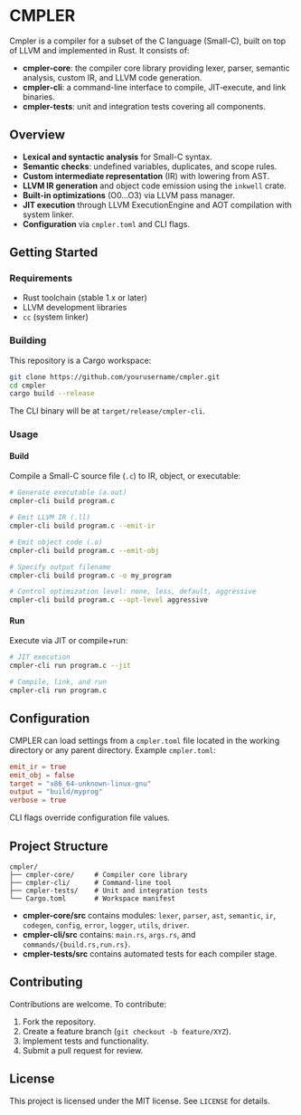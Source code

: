 # CMPLER

Cmpler is a compiler for a subset of the C language (Small-C), built on top of LLVM and implemented in Rust. It consists of:

* **cmpler-core**: the compiler core library providing lexer, parser, semantic analysis, custom IR, and LLVM code generation.
* **cmpler-cli**: a command-line interface to compile, JIT‑execute, and link binaries.
* **cmpler-tests**: unit and integration tests covering all components.

## Overview

* **Lexical and syntactic analysis** for Small-C syntax.
* **Semantic checks**: undefined variables, duplicates, and scope rules.
* **Custom intermediate representation** (IR) with lowering from AST.
* **LLVM IR generation** and object code emission using the `inkwell` crate.
* **Built-in optimizations** (O0…O3) via LLVM pass manager.
* **JIT execution** through LLVM ExecutionEngine and AOT compilation with system linker.
* **Configuration** via `cmpler.toml` and CLI flags.

## Getting Started

### Requirements

* Rust toolchain (stable 1.x or later)
* LLVM development libraries
* `cc` (system linker)

### Building

This repository is a Cargo workspace:

```bash
git clone https://github.com/yourusername/cmpler.git
cd cmpler
cargo build --release
```

The CLI binary will be at `target/release/cmpler-cli`.

### Usage

#### Build

Compile a Small-C source file (`.c`) to IR, object, or executable:

```bash
# Generate executable (a.out)
cmpler-cli build program.c

# Emit LLVM IR (.ll)
cmpler-cli build program.c --emit-ir

# Emit object code (.o)
cmpler-cli build program.c --emit-obj

# Specify output filename
cmpler-cli build program.c -o my_program

# Control optimization level: none, less, default, aggressive
cmpler-cli build program.c --opt-level aggressive
```

#### Run

Execute via JIT or compile+run:

```bash
# JIT execution
cmpler-cli run program.c --jit

# Compile, link, and run
cmpler-cli run program.c
```

## Configuration

CMPLER can load settings from a `cmpler.toml` file located in the working directory or any parent directory. Example `cmpler.toml`:

```toml
emit_ir = true
emit_obj = false
target = "x86_64-unknown-linux-gnu"
output = "build/myprog"
verbose = true
```

CLI flags override configuration file values.

## Project Structure

```text
cmpler/
├── cmpler-core/     # Compiler core library
├── cmpler-cli/      # Command-line tool
├── cmpler-tests/    # Unit and integration tests
└── Cargo.toml       # Workspace manifest
```

* **cmpler-core/src** contains modules: `lexer`, `parser`, `ast`, `semantic`, `ir`, `codegen`, `config`, `error`, `logger`, `utils`, `driver`.
* **cmpler-cli/src** contains: `main.rs`, `args.rs`, and `commands/{build.rs,run.rs}`.
* **cmpler-tests/src** contains automated tests for each compiler stage.

## Contributing

Contributions are welcome. To contribute:

1. Fork the repository.
2. Create a feature branch (`git checkout -b feature/XYZ`).
3. Implement tests and functionality.
4. Submit a pull request for review.

## License

This project is licensed under the MIT license. See `LICENSE` for details.
